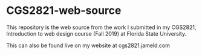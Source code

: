 # CGS2821-web-source
This repository is the web source from the work I submitted in my CGS2821, Introduction to web design course (Fall 2019) at Florida State University. 

This can also be found live on my website at cgs2821.jameld.com
